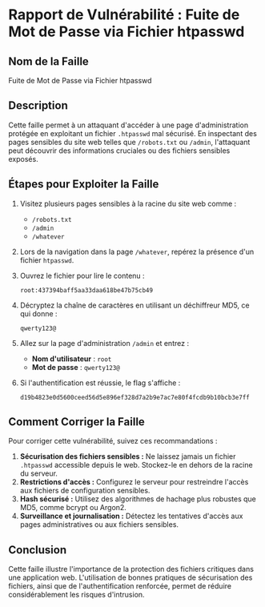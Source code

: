 # Rapport de Vulnérabilité : Fuite de Mot de Passe via Fichier htpasswd

## Nom de la Faille
Fuite de Mot de Passe via Fichier htpasswd

## Description
Cette faille permet à un attaquant d'accéder à une page d'administration protégée en exploitant un fichier `.htpasswd` mal sécurisé. En inspectant des pages sensibles du site web telles que `/robots.txt` ou `/admin`, l'attaquant peut découvrir des informations cruciales ou des fichiers sensibles exposés.

## Étapes pour Exploiter la Faille
1. Visitez plusieurs pages sensibles à la racine du site web comme :
   - `/robots.txt`
   - `/admin`
   - `/whatever`

2. Lors de la navigation dans la page `/whatever`, repérez la présence d'un fichier `htpasswd`.

3. Ouvrez le fichier pour lire le contenu :
   ```
   root:437394baff5aa33daa618be47b75cb49
   ```

4. Décryptez la chaîne de caractères en utilisant un déchiffreur MD5, ce qui donne :
   ```
   qwerty123@
   ```

5. Allez sur la page d'administration `/admin` et entrez :
   - **Nom d'utilisateur** : `root`
   - **Mot de passe** : `qwerty123@`

6. Si l'authentification est réussie, le flag s'affiche :
   ```
   d19b4823e0d5600ceed56d5e896ef328d7a2b9e7ac7e80f4fcdb9b10bcb3e7ff
   ```

## Comment Corriger la Faille
Pour corriger cette vulnérabilité, suivez ces recommandations :
1. **Sécurisation des fichiers sensibles :** Ne laissez jamais un fichier `.htpasswd` accessible depuis le web. Stockez-le en dehors de la racine du serveur.
2. **Restrictions d'accès :** Configurez le serveur pour restreindre l'accès aux fichiers de configuration sensibles.
3. **Hash sécurisé :** Utilisez des algorithmes de hachage plus robustes que MD5, comme bcrypt ou Argon2.
4. **Surveillance et journalisation :** Détectez les tentatives d'accès aux pages administratives ou aux fichiers sensibles.

## Conclusion
Cette faille illustre l'importance de la protection des fichiers critiques dans une application web. L'utilisation de bonnes pratiques de sécurisation des fichiers, ainsi que de l'authentification renforcée, permet de réduire considérablement les risques d'intrusion.


